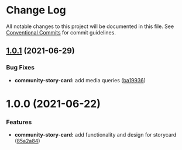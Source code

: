 # Change Log

All notable changes to this project will be documented in this file.
See [Conventional Commits](https://conventionalcommits.org) for commit guidelines.

## [1.0.1](https://github.com/telus/tds-community/compare/@tds/community-story-card@1.0.0...@tds/community-story-card@1.0.1) (2021-06-29)


### Bug Fixes

* **community-story-card:** add media queries ([ba19936](https://github.com/telus/tds-community/commit/ba19936b830bc82259ad5792bffbd94733c4f999))





# 1.0.0 (2021-06-22)


### Features

* **community-story-card:** add functionality and design for storycard ([85a2a84](https://github.com/telus/tds-community/commit/85a2a84b363037bc7d1971a64958de1cb5d77db1))
